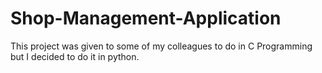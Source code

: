 # Shop-Management-Application
This project was given to some of my colleagues to do in C Programming but I decided to do it in python.
